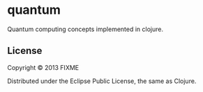 # quantum

Quantum computing concepts implemented in clojure.

## License

Copyright © 2013 FIXME

Distributed under the Eclipse Public License, the same as Clojure.
